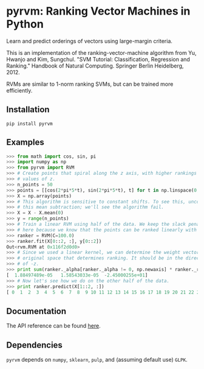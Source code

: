 pyrvm: Ranking Vector Machines in Python
========================================

Learn and predict orderings of vectors using large-margin criteria.

This is an implementation of the ranking-vector-machine algorithm from
Yu, Hwanjo and Kim, Sungchul. "SVM Tutorial: Classification, Regression and
Ranking." Handbook of Natural Computing. Springer Berlin Heidelberg, 2012.

RVMs are similar to 1-norm ranking SVMs, but can be trained more efficiently.

Installation
------------

`pip install pyrvm`

Examples
--------

```python
>>> from math import cos, sin, pi
>>> import numpy as np
>>> from pyrvm import RVM
>>> # Create points that spiral along the z axis, with higher rankings at lower
>>> # values of z.
>>> n_points = 50
>>> points = [[cos(2*pi*5*t), sin(2*pi*5*t), t] for t in np.linspace(0, 1, n_points)]
>>> X = np.array(points)
>>> # This algorithm is sensitive to constant shifts. To see this, uncomment
>>> # this mean subtraction; we'll see the algorithm fail.
>>> X = X - X.mean(0)
>>> y = range(n_points)
>>> # Train a linear RVM using half of the data. We keep the slack penalty C high
>>> # here because we know that the points can be ranked linearly with no errors.
>>> ranker = RVM(C=100.0)
>>> ranker.fit(X[0::2, :], y[0::2])
Out<rvm.RVM at 0x116f2d0d0>
>>> # Since we used a linear kernel, we can determine the weight vector in the
>>> # original space that determines ranking. It should be in the direction
>>> # of -z.
>>> print sum(ranker._alpha[ranker._alpha != 0, np.newaxis] * ranker._rank_vectors, 0)
[  1.88497489e-05   1.58543033e-05  -2.45000255e+01]
>>> # Now let's see how we do on the other half of the data.
>>> print ranker.predict(X[1::2, :])
[ 0  1  2  3  4  5  6  7  8  9 10 11 12 13 14 15 16 17 18 19 20 21 22 23 24]
```

Documentation
-------------

The API reference can be found [here](http://htmlpreview.github.com/?https://github.com/rdipietro/pyrvm/blob/master/doc/_build/html/pyrvm.html).

Dependencies
------------

`pyrvm` depends on `numpy`, `sklearn`, `pulp`, and (assuming default use)
`GLPK`.


